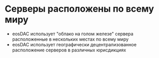 **Серверы** расположены **по всему миру**
===

 * eosDAC использует "облако на голом железе" сервера расположенные в нескольких местах по всему миру
 * eosDAC использует географически децентрализованное расположение серверов в различных юрисдикциях
